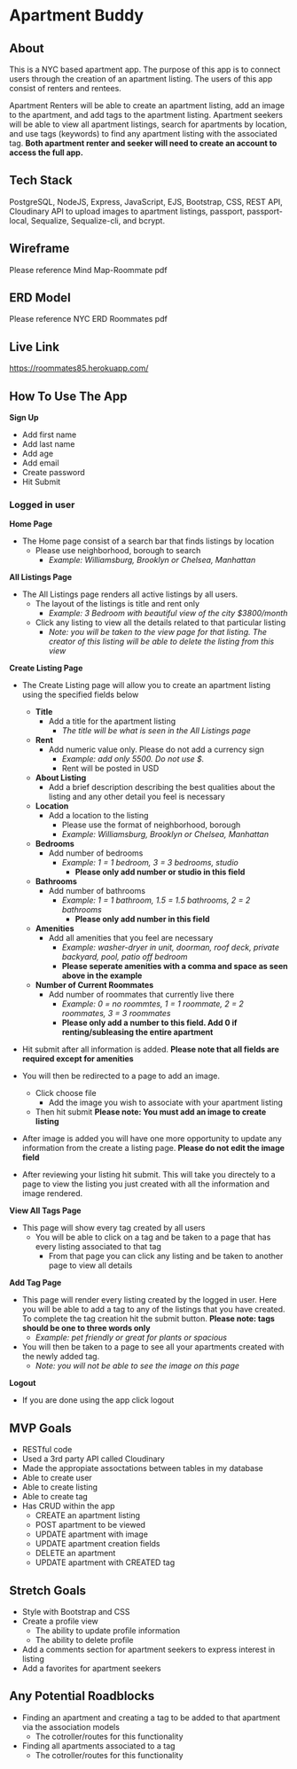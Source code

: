 # Apartment Buddy

## About 

This is a NYC based apartment app. The purpose of this app is to connect users through the creation of an apartment listing. The users of this app consist of renters and rentees.  

Apartment Renters will be able to create an apartment listing, add an image to the apartment, and add tags to the apartment listing. Apartment seekers will be able to view all apartment listings, search for apartments by location, and use tags (keywords) to find any apartment listing with the associated tag. **Both apartment renter and seeker will need to create an account to access the full app.**

## Tech Stack

PostgreSQL, NodeJS, Express, JavaScript, EJS, Bootstrap, CSS, REST API, Cloudinary API to upload images to apartment listings, passport, passport-local, Sequalize, Sequalize-cli, and bcrypt. 

## Wireframe

Please reference Mind Map-Roommate pdf

## ERD Model

Please reference NYC ERD Roommates pdf

## Live Link

https://roommates85.herokuapp.com/

## How To Use The App
**Sign Up**
* Add first name
* Add last name
* Add age
* Add email
* Create password
* Hit Submit

### Logged in user
**Home Page**
* The Home page consist of a search bar that finds listings by location
    * Please use neighborhood, borough to search
        * *Example: Williamsburg, Brooklyn or Chelsea, Manhattan*

**All Listings Page**
* The All Listings page renders all active listings by all users.
    * The layout of the listings is title and rent only
        * *Example: 3 Bedroom with beautiful view of the city $3800/month*
    * Click any listing to view all the details related to that particular listing
        * *Note: you will be taken to the view page for that listing. The creator of this listing will be able to delete the listing from this view*

**Create Listing Page**
* The Create Listing page will allow you to create an apartment listing using the specified fields below
    * **Title**
        * Add a title for the apartment listing
            * *The title will be what is seen in the All Listings page*
    * **Rent**
        * Add numeric value only. Please do not add a currency sign
            * *Example: add only 5500. Do not use $.*
            * Rent will be posted in USD
    * **About Listing**
        * Add a brief description describing the best qualities about the listing and any other detail you feel is necessary
    * **Location**
        * Add a location to the listing
            * Please use the format of neighborhood, borough
            * *Example: Williamsburg, Brooklyn or Chelsea, Manhattan*
    * **Bedrooms**
        * Add number of bedrooms
            * *Example: 1 = 1 bedroom, 3 = 3 bedrooms, studio*
                * **Please only add number or studio in this field**
    * **Bathrooms**
        * Add number of bathrooms
            * *Example: 1 = 1 bathroom, 1.5 = 1.5 bathrooms, 2 = 2 bathrooms*
                * **Please only add number in this field**
    * **Amenities**
        * Add all amenities that you feel are necessary
            * *Example: washer-dryer in unit, doorman, roof deck, private backyard, pool, patio off bedroom*
            * **Please seperate amenities with a comma and space as seen above in the example**
    * **Number of Current Roommates**
        * Add number of roommates that currently live there
            * *Example: 0 = no roommtes, 1 = 1 roommate, 2 = 2 roommates, 3 = 3 roommates*
            * **Please only add a number to this field. Add 0 if renting/subleasing the entire apartment**

* Hit submit after all information is added. 
**Please note that all fields are required except for amenities**

* You will then be redirected to a page to add an image. 
    * Click choose file
        * Add the image you wish to associate with your apartment listing
    * Then hit submit
**Please note: You must add an image to create listing**

* After image is added you will have one more opportunity to update any information from the create a listing page. 
**Please do not edit the image field**

* After reviewing your listing hit submit. This will take you directely to a page to view the listing you just created with all the information and image rendered.

**View All Tags Page**
* This page will show every tag created by all users
    * You will be able to click on a tag and be taken to a page that has every listing associated to that tag
        * From that page you can click any listing and be taken to another page to view all details

**Add Tag Page**
* This page will render every listing created by the logged in user. Here you will be able to add a tag to any of the listings that you have created. To complete the tag creation hit the submit button.
    **Please note: tags should be one to three words only**
    * *Example: pet friendly or great for plants or spacious*
* You will then be taken to a page to see all your apartments created with the newly added tag.
    * *Note: you will not be able to see the image on this page*

**Logout**
* If you are done using the app click logout
                   
## MVP Goals

* RESTful code
* Used a 3rd party API called Cloudinary
* Made the appropiate assoctations between tables in my database
* Able to create user
* Able to create listing
* Able to create tag
* Has CRUD within the app
    * CREATE an apartment listing
    * POST apartment to be viewed
    * UPDATE apartment with image
    * UPDATE apartment creation fields
    * DELETE an apartment
    * UPDATE apartment with CREATED tag

## Stretch Goals

* Style with Bootstrap and CSS
* Create a profile view
    * The ability to update profile information
    * The ability to delete profile
* Add a comments section for apartment seekers to express interest in listing
* Add a favorites for apartment seekers

## Any Potential Roadblocks
* Finding an apartment and creating a tag to be added to that apartment via the association models
    * The cotroller/routes for this functionality
* Finding all apartments associated to a tag
    * The cotroller/routes for this functionality
